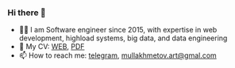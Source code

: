 ### Hi there 👋


- 👨‍🏭 I am Software engineer since 2015, with expertise in web development, highload systems, big data, and data engineering
- 📄 My CV: [WEB](https://mullakhmetov.github.io/CV/), [PDF](https://raw.githubusercontent.com/mullakhmetov/CV/main/2023%20CV%20Mullakhmetov.pdf)
- 📫 How to reach me: [telegram](https://t.me/mullakhmetov), [mullakhmetov.art@gmal.com](mailto:mullakhmetov.art@gmal.com)
